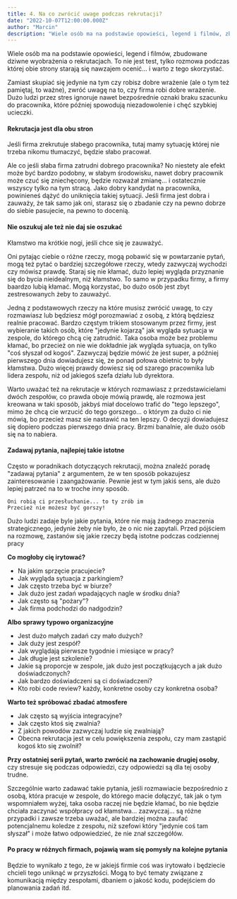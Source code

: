 ```yaml
---
title: 4. Na co zwrócić uwage podczas rekrutacji?
date: "2022-10-07T12:00:00.000Z"
author: "Marcin"
description: "Wiele osób ma na podstawie opowieści, legend i filmów, zbudowane dziwne wyobrażenia o rekrutacjach. To nie jest test, tylko rozmowa podczas której obie strony starają się nawzajem ocenić... i warto z tego skorzystać."
---
```


Wiele osób ma na podstawie opowieści, legend i filmów, zbudowane dziwne wyobrażenia o rekrutacjach. To nie jest test, tylko rozmowa podczas której obie strony starają się nawzajem ocenić... i warto z tego skorzystać.

Zamiast skupiać się jedynie na tym czy robisz dobre wrażenie (ale o tym też pamiętaj, to ważne), zwróć uwagę na to, czy firma robi dobre wrażenie. Dużo ludzi przez stres ignoruje nawet bezpośrednie oznaki braku szacunku do pracownika, które później spowodują niezadowolenie i chęć szybkiej ucieczki.

#### Rekrutacja jest dla obu stron

Jeśli firma zrekrutuje słabego pracownika, tutaj mamy sytuację której nie trzeba nikomu tłumaczyć, będzie słabo pracował.

Ale co jeśli słaba firma zatrudni dobrego pracownika? No niestety ale efekt może być bardzo podobny, w słabym środowisku, nawet dobry pracownik może czuć się zniechęcony, będzie rozważał zmianę... i ostatecznie wszyscy tylko na tym stracą. Jako dobry kandydat na pracownika, powinieneś dążyć do uniknięcia takiej sytuacji. Jeśli firma jest dobra i zauważy, że tak samo jak oni, starasz się o zbadanie czy na pewno dobrze do siebie pasujecie, na pewno to docenią.

#### Nie oszukuj ale też nie daj sie oszukać

Kłamstwo ma krótkie nogi, jeśli chce się je zauważyć.

Oni pytając ciebie o różne rzeczy, mogą pobawić się w powtarzanie pytań, mogą też pytać o bardziej szczegółowe rzeczy, wtedy zazwyczaj wychodzi czy mówisz prawdę. Staraj się nie kłamać, dużo lepiej wygląda przyznanie się do bycia nieidealnym, niż kłamstwo. To samo w przypadku firmy, a firmy baardzo lubią kłamać. Mogą korzystać, bo dużo osób jest zbyt zestresowanych żeby to zauważyć.

Jedną z podstawowych rzeczy na które musisz zwrócić uwagę, to czy rozmawiasz lub będziesz mógł porozmawiać z osobą, z którą będziesz realnie pracować. Bardzo częstym trikiem stosowanym przez firmy, jest wybieranie takich osób, które "jedynie kojarzą" jak wygląda sytuacja w zespole, do którego chcą cię zatrudnić. Taka osoba może bez problemu kłamać, bo przecież on nie wie dokładnie jak wygląda sytuacja, on tylko "coś słyszał od kogoś". Zazwyczaj będzie mówić że jest super, a później pierwszego dnia dowiadujesz się, że ponad połowa obietnic to były kłamstwa. Dużo więcej prawdy dowiesz się od szarego pracownika lub lidera zespołu, niż od jakiegoś szefa działu lub dyrektora.

Warto uważać też na rekrutacje w których rozmawiasz z przedstawicielami dwóch zespołów, co prawda oboje mówią prawdę, ale rozmowa jest kreowana w taki sposób, jakbyś miał docelowo trafić do "tego lepszego", mimo że chcą cie wrzucić do tego gorszego... o którym za dużo ci nie mówią, bo przecież masz sie nastawić na ten lepszy. O decyzji dowiadujesz się dopiero podczas pierwszego dnia pracy. Brzmi banalnie, ale dużo osób się na to nabiera.

#### Zadawaj pytania, najlepiej takie istotne

Często w poradnikach dotyczących rekrutacji, można znaleźć poradę "zadawaj pytania" z argumentem, że w ten sposób pokazujesz zainteresowanie i zaangażowanie. Pewnie jest w tym jakiś sens, ale dużo lepiej patrzeć na to w troche inny sposób.

```
Oni robią ci przesłuchanie... to ty zrób im
Przecież nie możesz być gorszy!
```

Dużo ludzi zadaje byle jakie pytania, które nie mają żadnego znaczenia strategicznego, jedynie żeby nie było, że o nic nie zapytali. Przed pójściem na rozmowę, zastanów się jakie rzeczy będą istotne podczas codziennej pracy

**Co mogłoby cię irytować?**

- Na jakim sprzęcie pracujecie?
- Jak wygląda sytuacja z parkingiem?
- Jak często trzeba być w biurze?
- Jak dużo jest zadań wpadających nagle w środku dnia?
- Jak często są "pożary"?
- Jak firma podchodzi do nadgodzin?

**Albo sprawy typowo organizacyjne**

- Jest dużo małych zadań czy mało dużych?
- Jak duży jest zespół?
- Jak wyglądają pierwsze tygodnie i miesiące w pracy?
- Jak długie jest szkolenie?
- Jakie są proporcje w zespole, jak dużo jest początkujących a jak dużo doświadczonych?
- Jak bardzo doświadczeni są ci doświadczeni?
- Kto robi code review? każdy, konkretne osoby czy konkretna osoba?

**Warto też spróbować zbadać atmosfere**

- Jak często są wyjścia integracyjne?
- Jak często ktoś się zwalnia?
- Z jakich powodów zazwyczaj ludzie się zwalniają?
- Obecna rekrutacja jest w celu powiększenia zespołu, czy mam zastąpić kogoś kto się zwolnił?

**Przy ostatniej serii pytań, warto zwrócić na zachowanie drugiej osoby**, czy stresuje się podczas odpowiedzi, czy odpowiedzi są dla tej osoby trudne.

Szczególnie warto zadawać takie pytania, jeśli rozmawiacie bezpośrednio z osobą, która pracuje w zespole, do którego macie dołączyć, tak jak o tym wspomniałem wyżej, taka osoba raczej nie będzie kłamać, bo nie będzie chciała zaczynać współpracy od kłamstwa... zazwyczaj... są różne przypadki i zawsze trzeba uważać, ale bardziej można zaufać potencjalnemu koledze z zespołu, niż szefowi który "jedynie coś tam słyszał" i może łatwo odpowiedzieć, że nie znał szczegółów.

#### Po pracy w różnych firmach, pojawią wam się pomysły na kolejne pytania

Będzie to wynikało z tego, że w jakiejś firmie coś was irytowało i będziecie chcieli tego uniknąć w przyszłości. Mogą to być tematy związane z komunikacją między zespołami, dbaniem o jakość kodu, podejściem do planowania zadań itd.
